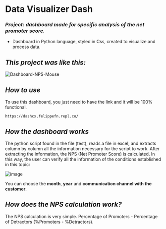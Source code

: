 # Data Visualizer Dash

### _Project: dashboard made for specific analysis of the net promoter score._

- Dashboard in Python language, styled in Css, created to visualize and process data.

## _This project was like this:_

<!--
Sem o cursor do mouse:
![Dashboard-NPS](https://user-images.githubusercontent.com/79763393/156893430-0711505a-8d12-4d06-a825-e15ea3766c00.gif)
-->

<!--
Com o cursor do mouse:
-->
![Dashboard-NPS-Mouse](https://user-images.githubusercontent.com/79763393/156893599-2f316e23-fac9-47f3-b169-dd7c35699168.gif)

## _How to use_

To use this dashboard, you just need to have the link and it will be 100% functional.

```
https://dashcx.felippefn.repl.co/
```
## _How the dashboard works_

The python script found in the file (test), reads a file in excel, and extracts column by column all the information necessary for the script to work. After extracting the information, the NPS (Net Promoter Score) is calculated. In this way, the user can verify all the information of the conditions established in this topic:

![image](https://user-images.githubusercontent.com/79763393/156893824-afb68f48-edea-4060-aab3-db2608e89751.png)

You can choose the <b>month</b>, <b>year</b> and <b>communication channel with the customer</b>.


## _How does the NPS calculation work?_

The NPS calculation is very simple. Percentage of Promoters - Percentage of Detractors (%Promoters - %Detractors).





